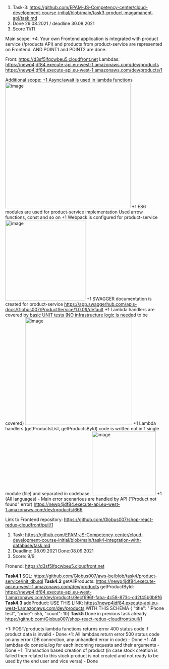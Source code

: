1. Task-3: https://github.com/EPAM-JS-Competency-center/cloud-development-course-initial/blob/main/task3-product-magamanent-api/task.md
2. Done 29.08.2021 / deadline 30.08.2021
3. Score 11/11

Main scope:
+4. Your own Frontend application is integrated with product service (/products API) and products from product-service are represented on Frontend. AND POINT1 and POINT2 are done.

Front: https://d3sf5lfqcwbeu5.cloudfront.net
Lambdas: https://newp4jdf84.execute-api.eu-west-1.amazonaws.com/dev/products
https://newp4jdf84.execute-api.eu-west-1.amazonaws.com/dev/products/1

Additional scope:
+1  Async/await is used in lambda functions
<img width="397" alt="image" src="https://user-images.githubusercontent.com/58741778/131259461-e3536654-1e5c-4eb6-be7d-3910afeb9b69.png">
+1 ES6 modules are used for product-service implementation
Used arrow functions, const and so on
+1 Webpack is configured for product-service
<img width="254" alt="image" src="https://user-images.githubusercontent.com/58741778/131259518-5070be44-4699-445f-8f0e-fbfc30b54bff.png">
+1 SWAGGER documentation is created for product-service
https://app.swaggerhub.com/apis-docs/Globus007/ProductService/1.0.0#/default
+1 Lambda handlers are covered by basic UNIT tests (NO infrastructure logic is needed to be covered)
<img width="339" alt="image" src="https://user-images.githubusercontent.com/58741778/131259563-101ef65c-2eee-49b5-9527-8943b2fa28ce.png">
+1 Lambda handlers (getProductsList, getProductsById) code is written not in 1 single module (file) and separated in codebase.
<img width="202" alt="image" src="https://user-images.githubusercontent.com/58741778/131259619-8f07cbcb-4754-440a-8a5b-9973f41fd660.png">
+1 (All languages) - Main error scenarious are handled by API ("Product not found" error)
https://newp4jdf84.execute-api.eu-west-1.amazonaws.com/dev/products/666

Link to Frontend repository:
https://github.com/Globus007/shop-react-redux-cloudfront/pull/1

1. Task: https://github.com/EPAM-JS-Competency-center/cloud-development-course-initial/blob/main/task4-integration-with-database/task.md
2. Deadline: 08.09.2021 Done:08.09.2021
3. Score: 9/9

Fronend: https://d3sf5lfqcwbeu5.cloudfront.net

**Task4.1** SQL: https://github.com/Globus007/aws-be/blob/task4/product-service/init_db.sql
**Task4.2** getAllProducts: https://newp4jdf84.execute-api.eu-west-1.amazonaws.com/dev/products
getProductById: https://newp4jdf84.execute-api.eu-west-1.amazonaws.com/dev/products/9ecf696f-faba-4c58-873c-cd2f45b0b8f6
**Task4.3** addProduct:
USE THIS LINK: https://newp4jdf84.execute-api.eu-west-1.amazonaws.com/dev/products
WITH THIS SCHEMA { "title": "iPhone test", "price": 555, "count": 10}
**Task5** Done in previous task already https://github.com/Globus007/shop-react-redux-cloudfront/pull/1

+1: POST/products lambda functions returns error 400 status code if product data is invalid - Done
+1: All lambdas return error 500 status code on any error (DB connection, any unhandled error in code) - Done
+1: All lambdas do console.log for each incoming requests and their arguments - Done
+1: Transaction based creation of product (in case stock creation is failed then related to this stock product is not created and not ready to be used by the end user and vice versa) - Done
